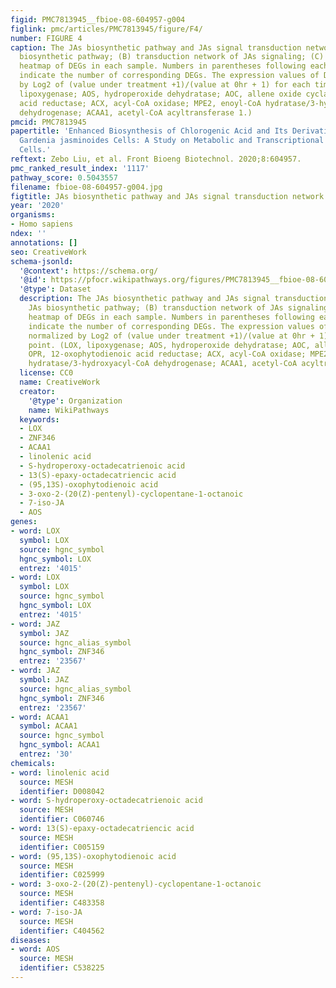 ```yaml
---
figid: PMC7813945__fbioe-08-604957-g004
figlink: pmc/articles/PMC7813945/figure/F4/
number: FIGURE 4
caption: The JAs biosynthetic pathway and JAs signal transduction network. (A) JAs
  biosynthetic pathway; (B) transduction network of JAs signaling; (C) expression
  heatmap of DEGs in each sample. Numbers in parentheses following each gene name
  indicate the number of corresponding DEGs. The expression values of DEGs were normalized
  by Log2 of (value under treatment +1)/(value at 0hr + 1) for each time point. (LOX,
  lipoxygenase; AOS, hydroperoxide dehydratase; AOC, allene oxide cyclase; OPR, 12-oxophytodienoic
  acid reductase; ACX, acyl-CoA oxidase; MPE2, enoyl-CoA hydratase/3-hydroxyacyl-CoA
  dehydrogenase; ACAA1, acetyl-CoA acyltransferase 1.)
pmcid: PMC7813945
papertitle: 'Enhanced Biosynthesis of Chlorogenic Acid and Its Derivatives in Methyl-Jasmonate-Treated
  Gardenia jasminoides Cells: A Study on Metabolic and Transcriptional Responses of
  Cells.'
reftext: Zebo Liu, et al. Front Bioeng Biotechnol. 2020;8:604957.
pmc_ranked_result_index: '1117'
pathway_score: 0.5043557
filename: fbioe-08-604957-g004.jpg
figtitle: JAs biosynthetic pathway and JAs signal transduction network
year: '2020'
organisms:
- Homo sapiens
ndex: ''
annotations: []
seo: CreativeWork
schema-jsonld:
  '@context': https://schema.org/
  '@id': https://pfocr.wikipathways.org/figures/PMC7813945__fbioe-08-604957-g004.html
  '@type': Dataset
  description: The JAs biosynthetic pathway and JAs signal transduction network. (A)
    JAs biosynthetic pathway; (B) transduction network of JAs signaling; (C) expression
    heatmap of DEGs in each sample. Numbers in parentheses following each gene name
    indicate the number of corresponding DEGs. The expression values of DEGs were
    normalized by Log2 of (value under treatment +1)/(value at 0hr + 1) for each time
    point. (LOX, lipoxygenase; AOS, hydroperoxide dehydratase; AOC, allene oxide cyclase;
    OPR, 12-oxophytodienoic acid reductase; ACX, acyl-CoA oxidase; MPE2, enoyl-CoA
    hydratase/3-hydroxyacyl-CoA dehydrogenase; ACAA1, acetyl-CoA acyltransferase 1.)
  license: CC0
  name: CreativeWork
  creator:
    '@type': Organization
    name: WikiPathways
  keywords:
  - LOX
  - ZNF346
  - ACAA1
  - linolenic acid
  - S-hydroperoxy-octadecatrienoic acid
  - 13(S)-epaxy-octadecatriencic acid
  - (95,13S)-oxophytodienoic acid
  - 3-oxo-2-(20(Z)-pentenyl)-cyclopentane-1-octanoic
  - 7-iso-JA
  - AOS
genes:
- word: LOX
  symbol: LOX
  source: hgnc_symbol
  hgnc_symbol: LOX
  entrez: '4015'
- word: LOX
  symbol: LOX
  source: hgnc_symbol
  hgnc_symbol: LOX
  entrez: '4015'
- word: JAZ
  symbol: JAZ
  source: hgnc_alias_symbol
  hgnc_symbol: ZNF346
  entrez: '23567'
- word: JAZ
  symbol: JAZ
  source: hgnc_alias_symbol
  hgnc_symbol: ZNF346
  entrez: '23567'
- word: ACAA1
  symbol: ACAA1
  source: hgnc_symbol
  hgnc_symbol: ACAA1
  entrez: '30'
chemicals:
- word: linolenic acid
  source: MESH
  identifier: D008042
- word: S-hydroperoxy-octadecatrienoic acid
  source: MESH
  identifier: C060746
- word: 13(S)-epaxy-octadecatriencic acid
  source: MESH
  identifier: C005159
- word: (95,13S)-oxophytodienoic acid
  source: MESH
  identifier: C025999
- word: 3-oxo-2-(20(Z)-pentenyl)-cyclopentane-1-octanoic
  source: MESH
  identifier: C483358
- word: 7-iso-JA
  source: MESH
  identifier: C404562
diseases:
- word: AOS
  source: MESH
  identifier: C538225
---
```

